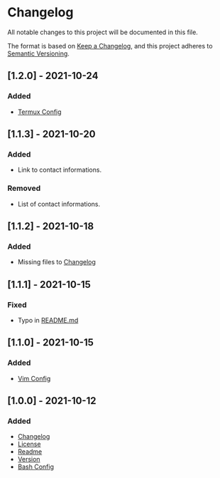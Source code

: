 # Changelog
All notable changes to this project will be documented in this file.

The format is based on [Keep a Changelog](https://keepachangelog.com/en/1.0.0/),
and this project adheres to [Semantic Versioning](https://semver.org/spec/v2.0.0.html).

## [1.2.0] - 2021-10-24
### Added
- [Termux Config](home/.termux/termux.properties)

## [1.1.3] - 2021-10-20
### Added
- Link to contact informations.

### Removed
- List of contact informations.

## [1.1.2] - 2021-10-18
### Added
- Missing files to [Changelog](CHANGELOG.md)

## [1.1.1] - 2021-10-15
### Fixed
- Typo in [README.md](README.md)

## [1.1.0] - 2021-10-15
### Added
- [Vim Config](home/.vimrc)

## [1.0.0] - 2021-10-12
### Added
- [Changelog](CHANGELOG.md)
- [License](LICENSE)
- [Readme](README.md)
- [Version](VERSION)
- [Bash Config](home/.bashrc)
